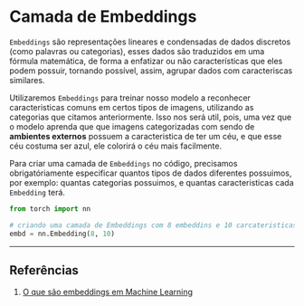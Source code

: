 # **Camada de Embeddings**

`Embeddings` são representações lineares e condensadas de dados discretos (como palavras ou categorias), esses dados são traduzidos em uma fórmula matemática, de forma a enfatizar ou não características que eles podem possuir, tornando possível, assim, agrupar dados com caracteriscas similares. 

Utilizaremos `Embeddings` para treinar nosso modelo a reconhecer caracteristicas comuns em certos tipos de imagens, utilizando as categorias que citamos anteriormente. Isso nos será util, pois, uma vez que o modelo aprenda que que imagens categorizadas com sendo de **ambientes externos** possuem a caracteristica de ter um céu, e que esse céu costuma ser azul, ele colorirá o céu mais facilmente.

Para criar uma camada de `Embeddings` no código, precisamos obrigatóriamente especificar quantos tipos de dados diferentes possuimos, por exemplo: quantas categorias possuimos, e quantas caracteristicas cada `Embedding` terá.

``` python title="Criando uma camada de Embeddings"
from torch import nn

# criando uma camada de Embeddings com 8 embeddins e 10 carcateristicas
embd = nn.Embedding(8, 10)
```
___
## **Referências**

1. [O que são embeddings em Machine Learning](https://www.cloudflare.com/pt-br/learning/ai/what-are-embeddings/)